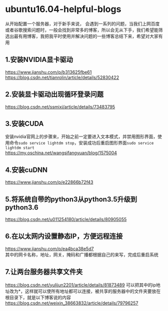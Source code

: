 # ubuntu16.04-helpful-blogs  
从开始配置一个服务器，对于新手来说， 会遇到一系列的问题，当我们上网百度或者谷歌搜索问题时，一般会找到非常多的博客，所以会无从下手，我们希望能筛选出最有用博客，我把我平时使用并解决问题的一些博客总结下来，希望对大家有用  
## 1.安装NVIDIA显卡驱动  
https://www.jianshu.com/p/b313625fbe61  
https://blog.csdn.net/tianrolin/article/details/52830422  
## 2.安装显卡驱动出现循环登录问题    
https://blog.csdn.net/ssmixi/article/details/73483795  
## 3.安装CUDA  
安装nvidia官网上的步骤来，开始之前一定要进入文本模式，并禁用图形界面，使用命令`sudo service lightdm stop`，安装成功后重启图形界面`sudo service lightdm start`  
https://my.oschina.net/wangsifangyuan/blog/1575004  
## 4.安装cuDNN  
https://www.jianshu.com/p/e22866b72f43  
## 5.将系统自带的python3从python3.5升级到python3.6  
https://blog.csdn.net/u011254180/article/details/80905055  
## 6.在以太网内设置静态IP，方便远程连接
https://www.jianshu.com/p/ea4bca38e5d7  
其中的网卡名称，地址，网关，掩码和广播都根据自己的来写，完成后重启系统
## 7.让两台服务器共享文件夹
https://blog.csdn.net/yulijun2201/article/details/81873489
可以把其中的ip地址改为\*，这样就可以使所有地址都可以连接，被共享的服务器中的文件夹要放在根目录下，就是以下博客说的内容
https://blog.csdn.net/weixin_38663832/article/details/79796257
